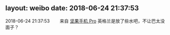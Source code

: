 layout: weibo
date: 2018-06-24 21:37:53
---
<meta name="referrer" content="no-referrer" />

2018-06-24 21:37:53  &nbsp;&nbsp;&nbsp;&nbsp;&nbsp;&nbsp; 来自 <a href="http://app.weibo.com/t/feed/Z4AgP" rel="nofollow">坚果手机 Pro</a>
英格兰是放了些水吧，不让巴太没面子？ ​​​
